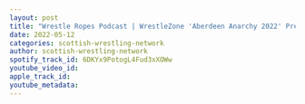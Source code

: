 ```yaml
---
layout: post
title: "Wrestle Ropes Podcast | WrestleZone 'Aberdeen Anarchy 2022' Preview with Kyle Watt"
date: 2022-05-12
categories: scottish-wrestling-network
author: scottish-wrestling-network
spotify_track_id: 6DKYx9PotogL4Fud3xXOWw
youtube_video_id: 
apple_track_id: 
youtube_metadata: 
---
```

